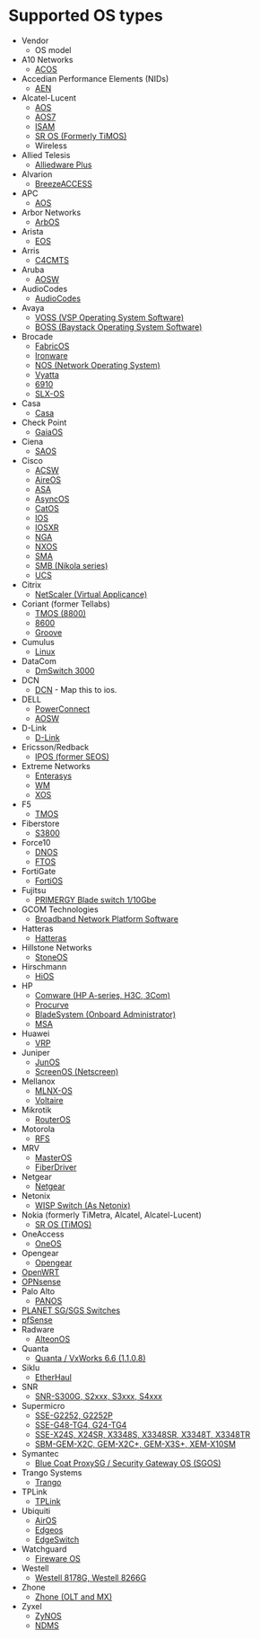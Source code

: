 # Supported OS types

* Vendor
  * OS model
* A10 Networks
  * [ACOS](/lib/oxidized/model/acos.rb)
* Accedian Performance Elements (NIDs)
  * [AEN](/lib/oxidized/model/aen.rb)
* Alcatel-Lucent
  * [AOS](/lib/oxidized/model/aos.rb)
  * [AOS7](/lib/oxidized/model/aos7.rb)
  * [ISAM](/lib/oxidized/model/isam.rb)
  * [SR OS (Formerly TiMOS)](/lib/oxidized/model/sros.rb)
  * Wireless
* Allied Telesis
  * [Alliedware Plus](/lib/oxidized/model/awplus.rb)
* Alvarion
  * [BreezeACCESS](/lib/oxidized/model/alvarion.rb)
* APC
  * [AOS](/lib/oxidized/model/apc_aos.rb)
* Arbor Networks
  * [ArbOS](/lib/oxidized/model/arbos.rb)
* Arista
  * [EOS](/lib/oxidized/model/eos.rb)
* Arris
  * [C4CMTS](/lib/oxidized/model/c4cmts.rb)
* Aruba
  * [AOSW](/lib/oxidized/model/aosw.rb)
* AudioCodes
  * [AudioCodes](/lib/oxdized/model/audiocodes.rb)
* Avaya
  * [VOSS (VSP Operating System Software)](/lib/oxidized/model/voss.rb)
  * [BOSS (Baystack Operating System Software)](/lib/oxidized/model/boss.rb)
* Brocade
  * [FabricOS](/lib/oxidized/model/fabricos.rb)
  * [Ironware](/lib/oxidized/model/ironware.rb)
  * [NOS (Network Operating System)](/lib/oxidized/model/nos.rb)
  * [Vyatta](/lib/oxidized/model/vyatta.rb)
  * [6910](/lib/oxidized/model/br6910.rb)
  * [SLX-OS](/lib/oxidized/model/slxos.rb)
* Casa
  * [Casa](/lib/oxidized/model/casa.rb)
* Check Point
  * [GaiaOS](/lib/oxidized/model/gaiaos.rb)
* Ciena
  * [SAOS](/lib/oxidized/model/saos.rb)
* Cisco
  * [ACSW](/lib/oxidized/model/acsw.rb)
  * [AireOS](/lib/oxidized/model/aireos.rb)
  * [ASA](/lib/oxidized/model/asa.rb)
  * [AsyncOS](/lib/oxidized/model/asyncos.rb)
  * [CatOS](/lib/oxidized/model/catos.rb)
  * [IOS](/lib/oxidized/model/ios.rb)
  * [IOSXR](/lib/oxidized/model/iosxr.rb)
  * [NGA](/lib/oxidized/model/cisconga.rb)
  * [NXOS](/lib/oxidized/model/nxos.rb)
  * [SMA](/lib/oxidized/model/ciscosma.rb)
  * [SMB (Nikola series)](/lib/oxidized/model/ciscosmb.rb)
  * [UCS](/lib/oxidized/model/ucs.rb)
* Citrix
  * [NetScaler (Virtual Applicance)](/lib/oxidized/model/netscaler.rb)
* Coriant (former Tellabs)
  * [TMOS (8800)](/lib/oxidized/model/corianttmos.rb)
  * [8600](/lib/oxidized/model/coriant8600.rb)
  * [Groove](/lib/oxidized/model/coriantgroove.rb)
* Cumulus
  * [Linux](/lib/oxidized/model/cumulus.rb)
* DataCom
  * [DmSwitch 3000](/lib/oxidized/model/datacom.rb)
* DCN
  * [DCN](/lib/oxidized/model/ios.rb) - Map this to ios.
* DELL
  * [PowerConnect](/lib/oxidized/model/powerconnect.rb)
  * [AOSW](/lib/oxidized/model/aosw.rb)
* D-Link
  * [D-Link](/lib/oxidized/model/dlink.rb)
* Ericsson/Redback
  * [IPOS (former SEOS)](/lib/oxidized/model/ipos.rb)
* Extreme Networks
  * [Enterasys](/lib/oxidized/model/enterasys.rb)
  * [WM](/lib/oxidized/model/mtrlrfs.rb)
  * [XOS](/lib/oxidized/model/xos.rb)
* F5
  * [TMOS](/lib/oxidized/model/tmos.rb)
* Fiberstore
  * [S3800](/lib/oxidized/model/gcombnps.rb)
* Force10
  * [DNOS](/lib/oxidized/model/dnos.rb)
  * [FTOS](/lib/oxidized/model/ftos.rb)
* FortiGate
  * [FortiOS](/lib/oxidized/model/fortios.rb)
* Fujitsu
  * [PRIMERGY Blade switch 1/10Gbe](/lib/oxidized/model/fujitsupy.rb)
* GCOM Technologies
  * [Broadband Network Platform Software](/lib/oxidized/model/gcombnps.rb)
* Hatteras
  * [Hatteras](/lib/oxidized/model/hatteras.rb)
* Hillstone Networks
  * [StoneOS](/lib/oxidized/model/stoneos.rb)
* Hirschmann
  * [HiOS](/lib/oxidized/model/hirschmann.rb)
* HP
  * [Comware (HP A-series, H3C, 3Com)](/lib/oxidized/model/comware.rb)
  * [Procurve](/lib/oxidized/model/procurve.rb)
  * [BladeSystem (Onboard Administrator)](/lib/oxidized/model/hpebladesystem.rb)
  * [MSA](/lib/oxidized/model/hpemsa.rb)
* Huawei
  * [VRP](/lib/oxidized/model/vrp.rb)
* Juniper
  * [JunOS](/lib/oxidized/model/junos.rb)
  * [ScreenOS (Netscreen)](/lib/oxidized/model/screenos.rb)
* Mellanox
  * [MLNX-OS](/lib/oxidized/model/mlnxos.rb)
  * [Voltaire](/lib/oxidized/model/voltaire.rb)
* Mikrotik
  * [RouterOS](/lib/oxidized/model/routeros.rb)
* Motorola
  * [RFS](/lib/oxidized/model/mtrlrfs.rb)
* MRV
  * [MasterOS](/lib/oxidized/model/masteros.rb)
  * [FiberDriver](/lib/oxidized/model/fiberdriver.rb)
* Netgear
  * [Netgear](/lib/oxidized/model/netgear.rb)
* Netonix
  * [WISP Switch (As Netonix)](/lib/oxidized/model/netonix.rb)
* Nokia (formerly TiMetra, Alcatel, Alcatel-Lucent)
  * [SR OS (TiMOS)](/lib/oxidized/model/sros.rb)
* OneAccess
  * [OneOS](/lib/oxidized/model/oneos.rb)
* Opengear
  * [Opengear](/lib/oxidized/model/opengear.rb)
* [OpenWRT](/lib/oxidized/model/openwrt.rb)
* [OPNsense](/lib/oxidized/model/opnsense.rb)
* Palo Alto
  * [PANOS](/lib/oxidized/model/panos.rb)
* [PLANET SG/SGS Switches](/lib/oxidized/model/planet.rb)
* [pfSense](/lib/oxidized/model/pfsense.rb)
* Radware
  * [AlteonOS](/lib/oxidized/model/alteonos.rb)
* Quanta
  * [Quanta / VxWorks 6.6 (1.1.0.8)](/lib/oxidized/model/quantaos.rb)
* Siklu
  * [EtherHaul](/lib/oxidized/model/siklu.rb)
* SNR
  * [SNR-S300G, S2xxx, S3xxx, S4xxx](/lib/oxidized/model/dcnos.rb)
* Supermicro
  * [SSE-G2252, G2252P](/lib/oxidized/model/edgecos.rb)
  * [SSE-G48-TG4, G24-TG4](/lib/oxidized/model/aricentiss.rb)
  * [SSE-X24S, X24SR, X3348S, X3348SR, X3348T, X3348TR](/lib/oxidized/model/aricentiss.rb)
  * [SBM-GEM-X2C, GEM-X2C+, GEM-X3S+, XEM-X10SM](/lib/oxidized/model/aricentiss.rb)
* Symantec
  * [Blue Coat ProxySG / Security Gateway OS (SGOS)](/lib/oxidized/model/sgos.rb)
* Trango Systems
  * [Trango](/lib/oxidized/model/trango.rb)
* TPLink
  * [TPLink](/lib/oxidized/model/tplink.rb)
* Ubiquiti
  * [AirOS](/lib/oxidized/model/airos.rb)
  * [Edgeos](/lib/oxidized/model/edgeos.rb)
  * [EdgeSwitch](/lib/oxidized/model/edgeswitch.rb)
* Watchguard
  * [Fireware OS](/lib/oxidized/model/firewareos.rb)
* Westell
  * [Westell 8178G, Westell 8266G](/lib/oxidized/model/weos.rb)
* Zhone
  * [Zhone (OLT and MX)](/lib/oxidized/model/zhoneolt.rb)
* Zyxel
  * [ZyNOS](/lib/oxidized/model/zynos.rb)
  * [NDMS](/lib/oxidized/model/ndms.rb)

